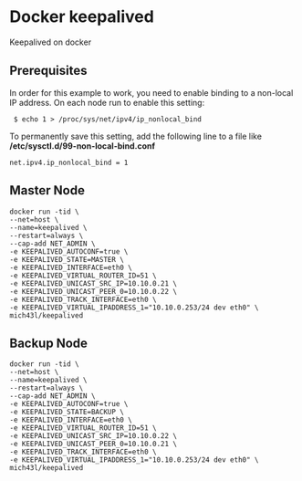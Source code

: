 # Docker keepalived
Keepalived on docker

## Prerequisites
In order for this example to work, you need to enable binding to a non-local IP address. On each node run to enable this setting:

```
 $ echo 1 > /proc/sys/net/ipv4/ip_nonlocal_bind
```
To permanently save this setting, add the following line to a file like **/etc/sysctl.d/99-non-local-bind.conf**

```
net.ipv4.ip_nonlocal_bind = 1
```

## Master Node
```
docker run -tid \
--net=host \
--name=keepalived \
--restart=always \
--cap-add NET_ADMIN \
-e KEEPALIVED_AUTOCONF=true \
-e KEEPALIVED_STATE=MASTER \
-e KEEPALIVED_INTERFACE=eth0 \
-e KEEPALIVED_VIRTUAL_ROUTER_ID=51 \
-e KEEPALIVED_UNICAST_SRC_IP=10.10.0.21 \
-e KEEPALIVED_UNICAST_PEER_0=10.10.0.22 \
-e KEEPALIVED_TRACK_INTERFACE=eth0 \
-e KEEPALIVED_VIRTUAL_IPADDRESS_1="10.10.0.253/24 dev eth0" \
mich43l/keepalived
```
## Backup Node
```
docker run -tid \
--net=host \
--name=keepalived \
--restart=always \
--cap-add NET_ADMIN \
-e KEEPALIVED_AUTOCONF=true \
-e KEEPALIVED_STATE=BACKUP \
-e KEEPALIVED_INTERFACE=eth0 \
-e KEEPALIVED_VIRTUAL_ROUTER_ID=51 \
-e KEEPALIVED_UNICAST_SRC_IP=10.10.0.22 \
-e KEEPALIVED_UNICAST_PEER_0=10.10.0.21 \
-e KEEPALIVED_TRACK_INTERFACE=eth0 \
-e KEEPALIVED_VIRTUAL_IPADDRESS_1="10.10.0.253/24 dev eth0" \
mich43l/keepalived
```